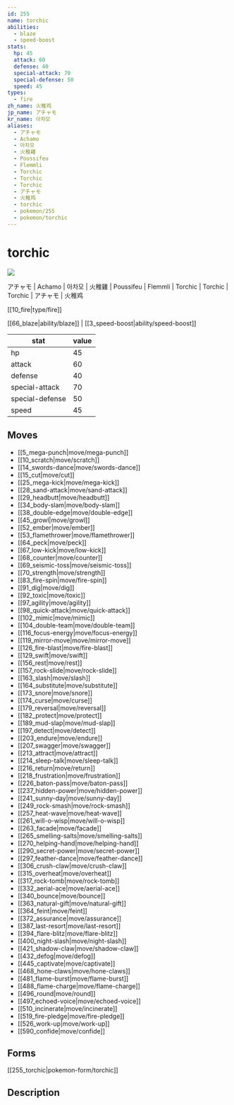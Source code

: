```yaml
---
id: 255
name: torchic
abilities:
  - blaze
  - speed-boost
stats:
  hp: 45
  attack: 60
  defense: 40
  special-attack: 70
  special-defense: 50
  speed: 45
types:
  - fire
zh_name: 火稚鸡
jp_name: アチャモ
kr_name: 아차모
aliases:
  - アチャモ
  - Achamo
  - 아차모
  - 火稚雞
  - Poussifeu
  - Flemmli
  - Torchic
  - Torchic
  - Torchic
  - アチャモ
  - 火稚鸡
  - torchic
  - pokemon/255
  - pokemon/torchic
---
```

# torchic

![](https://raw.githubusercontent.com/PokeAPI/sprites/master/sprites/pokemon/255.png)

アチャモ | Achamo | 아차모 | 火稚雞 | Poussifeu | Flemmli | Torchic | Torchic | Torchic | アチャモ | 火稚鸡

[[10_fire|type/fire]]

[[66_blaze|ability/blaze]] | [[3_speed-boost|ability/speed-boost]]

|stat|value|
|---|---|
|hp|45|
|attack|60|
|defense|40|
|special-attack|70|
|special-defense|50|
|speed|45|


## Moves

- [[5_mega-punch|move/mega-punch]]
- [[10_scratch|move/scratch]]
- [[14_swords-dance|move/swords-dance]]
- [[15_cut|move/cut]]
- [[25_mega-kick|move/mega-kick]]
- [[28_sand-attack|move/sand-attack]]
- [[29_headbutt|move/headbutt]]
- [[34_body-slam|move/body-slam]]
- [[38_double-edge|move/double-edge]]
- [[45_growl|move/growl]]
- [[52_ember|move/ember]]
- [[53_flamethrower|move/flamethrower]]
- [[64_peck|move/peck]]
- [[67_low-kick|move/low-kick]]
- [[68_counter|move/counter]]
- [[69_seismic-toss|move/seismic-toss]]
- [[70_strength|move/strength]]
- [[83_fire-spin|move/fire-spin]]
- [[91_dig|move/dig]]
- [[92_toxic|move/toxic]]
- [[97_agility|move/agility]]
- [[98_quick-attack|move/quick-attack]]
- [[102_mimic|move/mimic]]
- [[104_double-team|move/double-team]]
- [[116_focus-energy|move/focus-energy]]
- [[119_mirror-move|move/mirror-move]]
- [[126_fire-blast|move/fire-blast]]
- [[129_swift|move/swift]]
- [[156_rest|move/rest]]
- [[157_rock-slide|move/rock-slide]]
- [[163_slash|move/slash]]
- [[164_substitute|move/substitute]]
- [[173_snore|move/snore]]
- [[174_curse|move/curse]]
- [[179_reversal|move/reversal]]
- [[182_protect|move/protect]]
- [[189_mud-slap|move/mud-slap]]
- [[197_detect|move/detect]]
- [[203_endure|move/endure]]
- [[207_swagger|move/swagger]]
- [[213_attract|move/attract]]
- [[214_sleep-talk|move/sleep-talk]]
- [[216_return|move/return]]
- [[218_frustration|move/frustration]]
- [[226_baton-pass|move/baton-pass]]
- [[237_hidden-power|move/hidden-power]]
- [[241_sunny-day|move/sunny-day]]
- [[249_rock-smash|move/rock-smash]]
- [[257_heat-wave|move/heat-wave]]
- [[261_will-o-wisp|move/will-o-wisp]]
- [[263_facade|move/facade]]
- [[265_smelling-salts|move/smelling-salts]]
- [[270_helping-hand|move/helping-hand]]
- [[290_secret-power|move/secret-power]]
- [[297_feather-dance|move/feather-dance]]
- [[306_crush-claw|move/crush-claw]]
- [[315_overheat|move/overheat]]
- [[317_rock-tomb|move/rock-tomb]]
- [[332_aerial-ace|move/aerial-ace]]
- [[340_bounce|move/bounce]]
- [[363_natural-gift|move/natural-gift]]
- [[364_feint|move/feint]]
- [[372_assurance|move/assurance]]
- [[387_last-resort|move/last-resort]]
- [[394_flare-blitz|move/flare-blitz]]
- [[400_night-slash|move/night-slash]]
- [[421_shadow-claw|move/shadow-claw]]
- [[432_defog|move/defog]]
- [[445_captivate|move/captivate]]
- [[468_hone-claws|move/hone-claws]]
- [[481_flame-burst|move/flame-burst]]
- [[488_flame-charge|move/flame-charge]]
- [[496_round|move/round]]
- [[497_echoed-voice|move/echoed-voice]]
- [[510_incinerate|move/incinerate]]
- [[519_fire-pledge|move/fire-pledge]]
- [[526_work-up|move/work-up]]
- [[590_confide|move/confide]]

## Forms



[[255_torchic|pokemon-form/torchic]]

## Description




